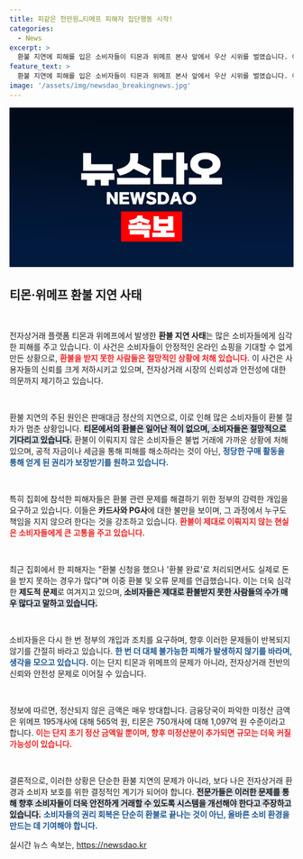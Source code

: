 ```yaml
---
title: 피같은 천만원…티메프 피해자 집단행동 시작!
categories:
  - News
excerpt: >
  환불 지연에 피해를 입은 소비자들이 티몬과 위메프 본사 앞에서 우산 시위를 벌였습니다. 이들은 하루라도 빨리 환불과 정부의 적극적인 해결책을 요구하며 분노를 표출했습니다. 지금 바로 그들의 외침을 확인하세요!
feature_text: >
  환불 지연에 피해를 입은 소비자들이 티몬과 위메프 본사 앞에서 우산 시위를 벌였습니다. 이들은 하루라도 빨리 환불과 정부의 적극적인 해결책을 요구하며 분노를 표출했습니다. 지금 바로 그들의 외침을 확인하세요!
image: '/assets/img/newsdao_breakingnews.jpg'
---
```


<p><img src="/assets/img/newsdao_breakingnews.jpg" alt="ranknews 속보" /></p>

<h2 data-ke-size="size26">티몬·위메프 환불 지연 사태</h2>

<p data-ke-size="size16">&nbsp;</p>

<p>전자상거래 플랫폼 티몬과 위메프에서 발생한 <b>환불 지연 사태</b>는 많은 소비자들에게 심각한 피해를 주고 있습니다. 이 사건은 소비자들이 안정적인 온라인 쇼핑을 기대할 수 없게 만든 상황으로, <b><span style="color: #ee2323;">환불을 받지 못한 사람들은 절망적인 상황에 처해 있습니다.</span></b> 이 사건은 사용자들의 신뢰를 크게 저하시키고 있으며, 전자상거래 시장의 신뢰성과 안전성에 대한 의문까지 제기하고 있습니다. </p>

<p data-ke-size="size16">&nbsp;</p>

<p>환불 지연의 주된 원인은 판매대금 정산의 지연으로, 이로 인해 많은 소비자들이 환불 절차가 멈춘 상황입니다. <b><span style="background-color: #21538527;">티몬에서의 환불은 일어난 적이 없으며, 소비자들은 절망적으로 기다리고 있습니다.</span></b> 환불이 이뤄지지 않은 소비자들은 불법 거래에 가까운 상황에 처해 있으며, 공적 자금이나 세금을 통해 피해를 해소하라는 것이 아닌, <b><span style="color: #1a5490;">정당한 구매 활동을 통해 얻게 된 권리가 보장받기를 원하고 있습니다.</span></b></p>

<p data-ke-size="size16">&nbsp;</p>

<p>특히 집회에 참석한 피해자들은 환불 관련 문제를 해결하기 위한 정부의 강력한 개입을 요구하고 있습니다. 이들은 <b>카드사와 PG사</b>에 대한 불만을 보이며, 그 과정에서 누구도 책임을 지지 않으려 한다는 것을 강조하고 있습니다. <b><span style="color: #ee2323;">환불이 제대로 이뤄지지 않는 현실은 소비자들에게 큰 고통을 주고 있습니다.</span></b> </p>

<p data-ke-size="size16">&nbsp;</p>

<p>최근 집회에서 한 피해자는 "환불 신청을 했으나 '환불 완료'로 처리되면서도 실제로 돈을 받지 못하는 경우가 많다"며 이중 환불 및 오류 문제를 언급했습니다. 이는 더욱 심각한 <b>제도적 문제</b>로 여겨지고 있으며, <b><span style="background-color: #21538527;">소비자들은 제대로 환불받지 못한 사람들의 수가 매우 많다고 말하고 있습니다.</span></b></p>

<p data-ke-size="size16">&nbsp;</p>

<p>소비자들은 다시 한 번 정부의 개입과 조치를 요구하며, 향후 이러한 문제들이 반복되지 않기를 간절히 바라고 있습니다. <b><span style="color: #1a5490;">한 번 더 대체 불가능한 피해가 발생하지 않기를 바라며, 생각을 모으고 있습니다.</span></b> 이는 단지 티몬과 위메프의 문제가 아니라, 전자상거래 전반의 신뢰와 안전성 문제로 이어질 수 있습니다. </p>

<p data-ke-size="size16">&nbsp;</p>

<p>정보에 따르면, 정산되지 않은 금액은 매우 방대합니다. 금융당국이 파악한 미정산 금액은 위메프 195개사에 대해 565억 원, 티몬은 750개사에 대해 1,097억 원 수준이라고 합니다. <b><span style="color: #ee2323;">이는 단지 초기 정산 금액일 뿐이며, 향후 미정산분이 추가되면 규모는 더욱 커질 가능성이 있습니다.</span></b> </p>

<p data-ke-size="size16">&nbsp;</p>

<p>결론적으로, 이러한 상황은 단순한 환불 지연의 문제가 아니라, 보다 나은 전자상거래 환경과 소비자 보호를 위한 결정적인 계기가 되어야 합니다. <b><span style="background-color: #21538527;">전문가들은 이러한 문제를 통해 향후 소비자들이 더욱 안전하게 거래할 수 있도록 시스템을 개선해야 한다고 주장하고 있습니다.</span></b> <b><span style="color: #1a5490;">소비자들의 권리 회복은 단순히 환불로 끝나는 것이 아닌, 올바른 소비 환경을 만드는 데 기여해야 합니다.</span></b></p>
실시간 뉴스 속보는, <a href="https://newsdao.kr" rel="dofollow">https://newsdao.kr</a>


